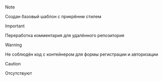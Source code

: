 > [!NOTE]
> Создан базовый шаблон с прикрённм стилем

> [!IMPORTANT]
> Переработка комментария для удалённого репозитория

> [!WARNING]
> Не соблюдён код с контейнером для формы регистрации и авторизации

> [!CAUTION]
> Отсутствуют
